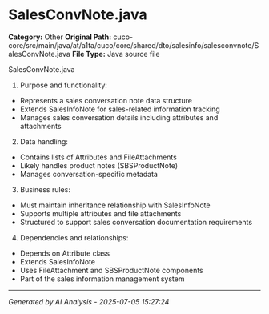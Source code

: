 # SalesConvNote.java

**Category:** Other
**Original Path:** cuco-core/src/main/java/at/a1ta/cuco/core/shared/dto/salesinfo/salesconvnote/SalesConvNote.java
**File Type:** Java source file

SalesConvNote.java
1. Purpose and functionality:
- Represents a sales conversation note data structure
- Extends SalesInfoNote for sales-related information tracking
- Manages sales conversation details including attributes and attachments

2. Data handling:
- Contains lists of Attributes and FileAttachments
- Likely handles product notes (SBSProductNote)
- Manages conversation-specific metadata

3. Business rules:
- Must maintain inheritance relationship with SalesInfoNote
- Supports multiple attributes and file attachments
- Structured to support sales conversation documentation requirements

4. Dependencies and relationships:
- Depends on Attribute class
- Extends SalesInfoNote
- Uses FileAttachment and SBSProductNote components
- Part of the sales information management system

---
*Generated by AI Analysis - 2025-07-05 15:27:24*
